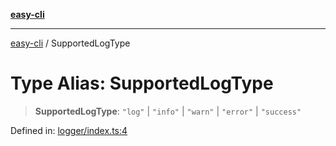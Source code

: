 [**easy-cli**](../README.md)

***

[easy-cli](../globals.md) / SupportedLogType

# Type Alias: SupportedLogType

> **SupportedLogType**: `"log"` \| `"info"` \| `"warn"` \| `"error"` \| `"success"`

Defined in: [logger/index.ts:4](https://github.com/patrickeaton/easy-cli/blob/ab5cb143feca4db651c6301eb08aa7237cd71b79/src/logger/index.ts#L4)
